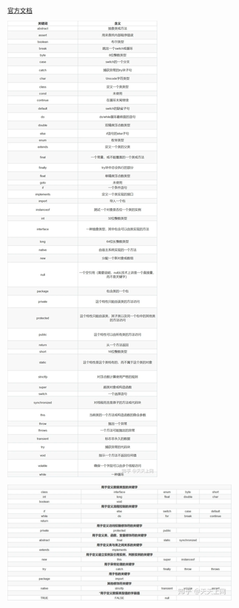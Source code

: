 [官方文档](https://docs.oracle.com/javase/tutorial/java/nutsandbolts/_keywords.html)

![关键字汇总表](./%E5%85%B3%E9%94%AE%E5%AD%97%E6%B1%87%E6%80%BB%E8%A1%A8%E6%A0%BC.webp)

![关键字分类表](./%E5%85%B3%E9%94%AE%E5%AD%97%E5%88%86%E7%B1%BB%E8%A1%A8.webp)